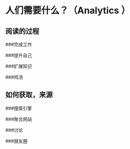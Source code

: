 人们需要什么？（Analytics ）
===

阅读的过程
---

###完成工作

###提升自己

###扩展知识

###鸡汤

如何获取，来源
---

###搜索引擎

###聚合网站

###讨论

###朋友圈